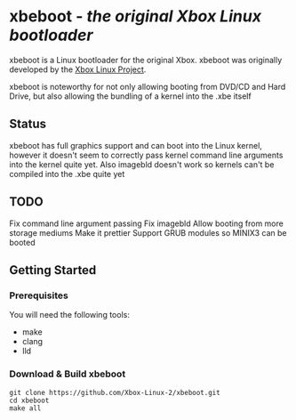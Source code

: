 xbeboot - *the original Xbox Linux bootloader*
==============================================
xbeboot is a Linux bootloader for the original Xbox. xbeboot was originally developed by the [Xbox Linux Project](https://web.archive.org/web/20100617000252/http://www.xbox-linux.org/wiki/Main_Page).

xbeboot is noteworthy for not only allowing booting from DVD/CD and Hard Drive, but also allowing the bundling of a kernel into the .xbe itself

Status
------
xbeboot has full graphics support and can boot into the Linux kernel, however it doesn't seem to correctly pass kernel command line arguments into the kernel quite yet. Also imagebld doesn't work so kernels can't be compiled into the .xbe quite yet

TODO
----
Fix command line argument passing
Fix imagebld
Allow booting from more storage mediums
Make it prettier
Support GRUB modules so MINIX3 can be booted

Getting Started
---------------
### Prerequisites
You will need the following tools:
- make
- clang
- lld

### Download & Build xbeboot
    git clone https://github.com/Xbox-Linux-2/xbeboot.git
    cd xbeboot
    make all
